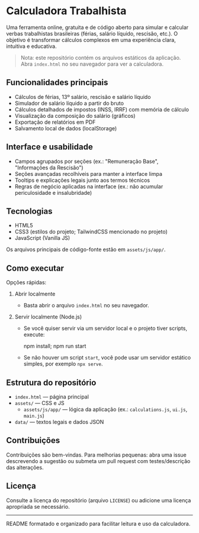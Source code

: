 
# Calculadora Trabalhista

Uma ferramenta online, gratuita e de código aberto para simular e calcular verbas trabalhistas brasileiras (férias, salário líquido, rescisão, etc.). O objetivo é transformar cálculos complexos em uma experiência clara, intuitiva e educativa.

> Nota: este repositório contém os arquivos estáticos da aplicação. Abra `index.html` no seu navegador para ver a calculadora.

## Funcionalidades principais

- Cálculos de férias, 13º salário, rescisão e salário líquido
- Simulador de salário líquido a partir do bruto
- Cálculos detalhados de impostos (INSS, IRRF) com memória de cálculo
- Visualização da composição do salário (gráficos)
- Exportação de relatórios em PDF
- Salvamento local de dados (localStorage)

## Interface e usabilidade

- Campos agrupados por seções (ex.: "Remuneração Base", "Informações da Rescisão")
- Seções avançadas recolhíveis para manter a interface limpa
- Tooltips e explicações legais junto aos termos técnicos
- Regras de negócio aplicadas na interface (ex.: não acumular periculosidade e insalubridade)

## Tecnologias

- HTML5
- CSS3 (estilos do projeto; TailwindCSS mencionado no projeto)
- JavaScript (Vanilla JS)

Os arquivos principais de código-fonte estão em `assets/js/app/`.

## Como executar

Opções rápidas:

1. Abrir localmente

	 - Basta abrir o arquivo `index.html` no seu navegador.

2. Servir localmente (Node.js)

	 - Se você quiser servir via um servidor local e o projeto tiver scripts, execute:

		 npm install; npm run start

	 - Se não houver um script `start`, você pode usar um servidor estático simples, por exemplo `npx serve`.

## Estrutura do repositório

- `index.html` — página principal
- `assets/` — CSS e JS
	- `assets/js/app/` — lógica da aplicação (ex.: `calculations.js`, `ui.js`, `main.js`)
- `data/` — textos legais e dados JSON

## Contribuições

Contribuições são bem-vindas. Para melhorias pequenas: abra uma issue descrevendo a sugestão ou submeta um pull request com testes/descrição das alterações.

## Licença

Consulte a licença do repositório (arquivo `LICENSE`) ou adicione uma licença apropriada se necessário.

---

README formatado e organizado para facilitar leitura e uso da calculadora.